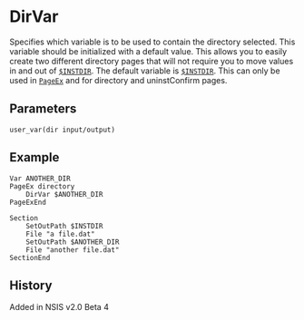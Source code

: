 # DirVar

Specifies which variable is to be used to contain the directory selected. This variable should be initialized with a default value. This allows you to easily create two different directory pages that will not require you to move values in and out of [`$INSTDIR`][1]. The default variable is [`$INSTDIR`][1]. This can only be used in [`PageEx`][2] and for directory and uninstConfirm pages.

## Parameters

    user_var(dir input/output)

## Example

    Var ANOTHER_DIR
    PageEx directory
        DirVar $ANOTHER_DIR
    PageExEnd
     
    Section
        SetOutPath $INSTDIR
        File "a file.dat"
        SetOutPath $ANOTHER_DIR
        File "another file.dat"
    SectionEnd

## History

Added in NSIS v2.0 Beta 4

[1]: ../Variables/INSTDIR.md
[2]: PageEx.md
